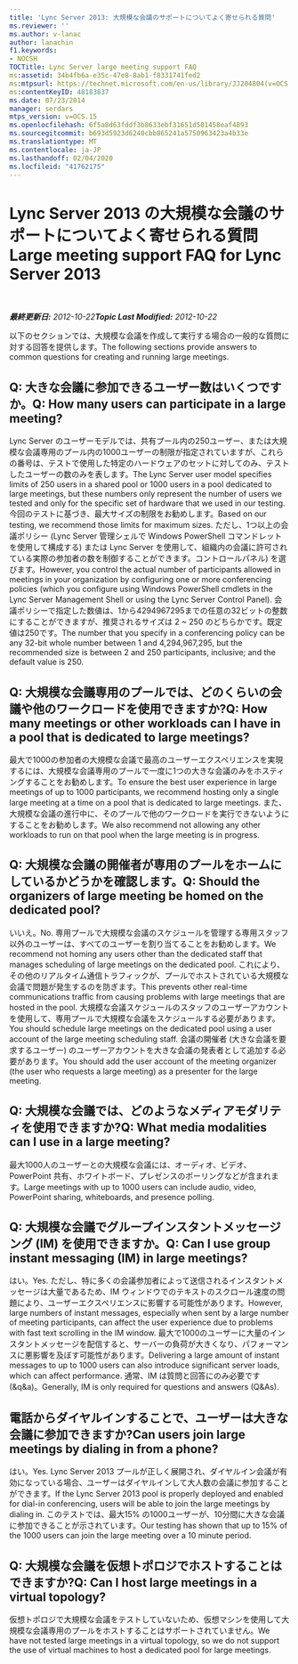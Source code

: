 ```yaml
---
title: 'Lync Server 2013: 大規模な会議のサポートについてよく寄せられる質問'
ms.reviewer: ''
ms.author: v-lanac
author: lanachin
f1.keywords:
- NOCSH
TOCTitle: Lync Server large meeting support FAQ
ms:assetid: 34b4fb6a-e35c-47e8-8ab1-f8331741fed2
ms:mtpsurl: https://technet.microsoft.com/en-us/library/JJ204804(v=OCS.15)
ms:contentKeyID: 48183837
ms.date: 07/23/2014
manager: serdars
mtps_version: v=OCS.15
ms.openlocfilehash: 6f5a8d63fddf3b8633ebf31651d501458eaf4893
ms.sourcegitcommit: b693d5923d6240cbb865241a5750963423a4b33e
ms.translationtype: MT
ms.contentlocale: ja-JP
ms.lasthandoff: 02/04/2020
ms.locfileid: "41762175"
---
```

<div data-xmlns="http://www.w3.org/1999/xhtml">

<div class="topic" data-xmlns="http://www.w3.org/1999/xhtml" data-msxsl="urn:schemas-microsoft-com:xslt" data-cs="http://msdn.microsoft.com/en-us/">

<div data-asp="http://msdn2.microsoft.com/asp">

# <a name="large-meeting-support-faq-for-lync-server-2013"></a><span data-ttu-id="83cad-102">Lync Server 2013 の大規模な会議のサポートについてよく寄せられる質問</span><span class="sxs-lookup"><span data-stu-id="83cad-102">Large meeting support FAQ for Lync Server 2013</span></span>

</div>

<div id="mainSection">

<div id="mainBody">

<span> </span>

<span data-ttu-id="83cad-103">_**最終更新日:** 2012-10-22_</span><span class="sxs-lookup"><span data-stu-id="83cad-103">_**Topic Last Modified:** 2012-10-22_</span></span>

<span data-ttu-id="83cad-104">以下のセクションでは、大規模な会議を作成して実行する場合の一般的な質問に対する回答を提供します。</span><span class="sxs-lookup"><span data-stu-id="83cad-104">The following sections provide answers to common questions for creating and running large meetings.</span></span>

<div>

## <a name="q-how-many-users-can-participate-in-a-large-meeting"></a><span data-ttu-id="83cad-105">Q: 大きな会議に参加できるユーザー数はいくつですか。</span><span class="sxs-lookup"><span data-stu-id="83cad-105">Q: How many users can participate in a large meeting?</span></span>

<span data-ttu-id="83cad-106">Lync Server のユーザーモデルでは、共有プール内の250ユーザー、または大規模な会議専用のプール内の1000ユーザーの制限が指定されていますが、これらの番号は、テストで使用した特定のハードウェアのセットに対してのみ、テストしたユーザーの数のみを表します。</span><span class="sxs-lookup"><span data-stu-id="83cad-106">The Lync Server user model specifies limits of 250 users in a shared pool or 1000 users in a pool dedicated to large meetings, but these numbers only represent the number of users we tested and only for the specific set of hardware that we used in our testing.</span></span> <span data-ttu-id="83cad-107">今回のテストに基づき、最大サイズの制限をお勧めします。</span><span class="sxs-lookup"><span data-stu-id="83cad-107">Based on our testing, we recommend those limits for maximum sizes.</span></span> <span data-ttu-id="83cad-108">ただし、1つ以上の会議ポリシー (Lync Server 管理シェルで Windows PowerShell コマンドレットを使用して構成する) または Lync Server を使用して、組織内の会議に許可されている実際の参加者の数を制御することができます。コントロールパネル) を選びます。</span><span class="sxs-lookup"><span data-stu-id="83cad-108">However, you control the actual number of participants allowed in meetings in your organization by configuring one or more conferencing policies (which you configure using Windows PowerShell cmdlets in the Lync Server Management Shell or using the Lync Server Control Panel).</span></span> <span data-ttu-id="83cad-109">会議ポリシーで指定した数値は、1から4294967295までの任意の32ビットの整数にすることができますが、推奨されるサイズは 2 ~ 250 のどちらかです。既定値は250です。</span><span class="sxs-lookup"><span data-stu-id="83cad-109">The number that you specify in a conferencing policy can be any 32-bit whole number between 1 and 4,294,967,295, but the recommended size is between 2 and 250 participants, inclusive; and the default value is 250.</span></span>

</div>

<div>

## <a name="q-how-many-meetings-or-other-workloads-can-i-have-in-a-pool-that-is-dedicated-to-large-meetings"></a><span data-ttu-id="83cad-110">Q: 大規模な会議専用のプールでは、どのくらいの会議や他のワークロードを使用できますか?</span><span class="sxs-lookup"><span data-stu-id="83cad-110">Q: How many meetings or other workloads can I have in a pool that is dedicated to large meetings?</span></span>

<span data-ttu-id="83cad-111">最大で1000の参加者の大規模な会議で最高のユーザーエクスペリエンスを実現するには、大規模な会議専用のプールで一度に1つの大きな会議のみをホスティングすることをお勧めします。</span><span class="sxs-lookup"><span data-stu-id="83cad-111">To ensure the best user experience in large meetings of up to 1000 participants, we recommend hosting only a single large meeting at a time on a pool that is dedicated to large meetings.</span></span> <span data-ttu-id="83cad-112">また、大規模な会議の進行中に、そのプールで他のワークロードを実行できないようにすることをお勧めします。</span><span class="sxs-lookup"><span data-stu-id="83cad-112">We also recommend not allowing any other workloads to run on that pool when the large meeting is in progress.</span></span>

</div>

<div>

## <a name="q-should-the-organizers-of-large-meeting-be-homed-on-the-dedicated-pool"></a><span data-ttu-id="83cad-113">Q: 大規模な会議の開催者が専用のプールをホームにしているかどうかを確認します。</span><span class="sxs-lookup"><span data-stu-id="83cad-113">Q: Should the organizers of large meeting be homed on the dedicated pool?</span></span>

<span data-ttu-id="83cad-114">いいえ。</span><span class="sxs-lookup"><span data-stu-id="83cad-114">No.</span></span> <span data-ttu-id="83cad-115">専用プールで大規模な会議のスケジュールを管理する専用スタッフ以外のユーザーは、すべてのユーザーを割り当てることをお勧めします。</span><span class="sxs-lookup"><span data-stu-id="83cad-115">We recommend not homing any users other than the dedicated staff that manages scheduling of large meetings on the dedicated pool.</span></span> <span data-ttu-id="83cad-116">これにより、その他のリアルタイム通信トラフィックが、プールでホストされている大規模な会議で問題が発生するのを防ぎます。</span><span class="sxs-lookup"><span data-stu-id="83cad-116">This prevents other real-time communications traffic from causing problems with large meetings that are hosted in the pool.</span></span> <span data-ttu-id="83cad-117">大規模な会議スケジュールのスタッフのユーザーアカウントを使用して、専用プールで大規模な会議をスケジュールする必要があります。</span><span class="sxs-lookup"><span data-stu-id="83cad-117">You should schedule large meetings on the dedicated pool using a user account of the large meeting scheduling staff.</span></span> <span data-ttu-id="83cad-118">会議の開催者 (大きな会議を要求するユーザー) のユーザーアカウントを大きな会議の発表者として追加する必要があります。</span><span class="sxs-lookup"><span data-stu-id="83cad-118">You should add the user account of the meeting organizer (the user who requests a large meeting) as a presenter for the large meeting.</span></span>

</div>

<div>

## <a name="q-what-media-modalities-can-i-use-in-a-large-meeting"></a><span data-ttu-id="83cad-119">Q: 大規模な会議では、どのようなメディアモダリティを使用できますか?</span><span class="sxs-lookup"><span data-stu-id="83cad-119">Q: What media modalities can I use in a large meeting?</span></span>

<span data-ttu-id="83cad-120">最大1000人のユーザーとの大規模な会議には、オーディオ、ビデオ、PowerPoint 共有、ホワイトボード、プレゼンスのポーリングなどが含まれます。</span><span class="sxs-lookup"><span data-stu-id="83cad-120">Large meetings with up to 1000 users can include audio, video, PowerPoint sharing, whiteboards, and presence polling.</span></span>

</div>

<div>

## <a name="q-can-i-use-group-instant-messaging-im-in-large-meetings"></a><span data-ttu-id="83cad-121">Q: 大規模な会議でグループインスタントメッセージング (IM) を使用できますか。</span><span class="sxs-lookup"><span data-stu-id="83cad-121">Q: Can I use group instant messaging (IM) in large meetings?</span></span>

<span data-ttu-id="83cad-122">はい。</span><span class="sxs-lookup"><span data-stu-id="83cad-122">Yes.</span></span> <span data-ttu-id="83cad-123">ただし、特に多くの会議参加者によって送信されるインスタントメッセージは大量であるため、IM ウィンドウでのテキストのスクロール速度の問題により、ユーザーエクスペリエンスに影響する可能性があります。</span><span class="sxs-lookup"><span data-stu-id="83cad-123">However, large numbers of instant messages, especially when sent by a large number of meeting participants, can affect the user experience due to problems with fast text scrolling in the IM window.</span></span> <span data-ttu-id="83cad-124">最大で1000のユーザーに大量のインスタントメッセージを配信すると、サーバーの負荷が大きくなり、パフォーマンスに悪影響を及ぼす可能性があります。</span><span class="sxs-lookup"><span data-stu-id="83cad-124">Delivering a large amount of instant messages to up to 1000 users can also introduce significant server loads, which can affect performance.</span></span> <span data-ttu-id="83cad-125">通常、IM は質問と回答にのみ必要です (\&q&a)。</span><span class="sxs-lookup"><span data-stu-id="83cad-125">Generally, IM is only required for questions and answers (Q\&As).</span></span>

</div>

<div>

## <a name="can-users-join-large-meetings-by-dialing-in-from-a-phone"></a><span data-ttu-id="83cad-126">電話からダイヤルインすることで、ユーザーは大きな会議に参加できますか?</span><span class="sxs-lookup"><span data-stu-id="83cad-126">Can users join large meetings by dialing in from a phone?</span></span>

<span data-ttu-id="83cad-127">はい。</span><span class="sxs-lookup"><span data-stu-id="83cad-127">Yes.</span></span> <span data-ttu-id="83cad-128">Lync Server 2013 プールが正しく展開され、ダイヤルイン会議が有効になっている場合、ユーザーはダイヤルインして大人数の会議に参加することができます。</span><span class="sxs-lookup"><span data-stu-id="83cad-128">If the Lync Server 2013 pool is properly deployed and enabled for dial-in conferencing, users will be able to join the large meetings by dialing in.</span></span> <span data-ttu-id="83cad-129">このテストでは、最大15% の1000ユーザーが、10分間に大きな会議に参加できることが示されています。</span><span class="sxs-lookup"><span data-stu-id="83cad-129">Our testing has shown that up to 15% of the 1000 users can join the large meeting over a 10 minute period.</span></span>

</div>

<div>

## <a name="q-can-i-host-large-meetings-in-a-virtual-topology"></a><span data-ttu-id="83cad-130">Q: 大規模な会議を仮想トポロジでホストすることはできますか?</span><span class="sxs-lookup"><span data-stu-id="83cad-130">Q: Can I host large meetings in a virtual topology?</span></span>

<span data-ttu-id="83cad-131">仮想トポロジで大規模な会議をテストしていないため、仮想マシンを使用して大規模な会議専用のプールをホストすることはサポートされていません。</span><span class="sxs-lookup"><span data-stu-id="83cad-131">We have not tested large meetings in a virtual topology, so we do not support the use of virtual machines to host a dedicated pool for large meetings.</span></span>

</div>

</div>

<span> </span>

</div>

</div>

</div>

